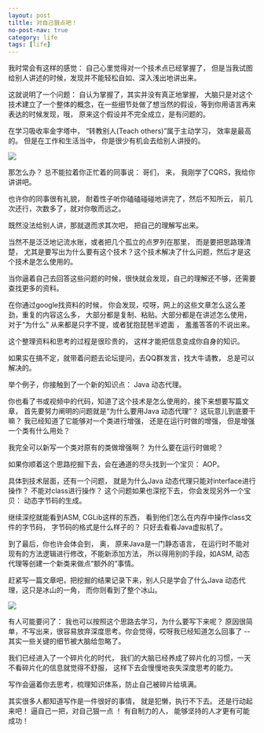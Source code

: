 ```yaml
---
layout: post
tiltle: 对自己狠点吧！
no-post-nav: true
category: life
tags: [life]
---
```


我时常会有这样的感觉： 自己心里觉得对一个技术点已经掌握了， 但是当我试图给别人讲述的时候，发现并不能轻松自如、深入浅出地讲出来。



这就说明了一个问题： 自认为掌握了，其实并没有真正地掌握， 大脑只是对这个技术建立了一个整体的概念，在一些细节处做了想当然的假设，等到你用语言再来表达的时候发现，哦， 原来这个假设并不完全成立，是有问题的。



在学习吸收率金字塔中， “转教别人(Teach others)”属于主动学习， 效率是最高的。 但是在工作和生活当中， 你是很少有机会去给别人讲授的。

![](https://love-mh-forever.github.io/assets/images/2018/life/640.png)

那怎么办？ 总不能拉着你正忙着的同事说： 哥们， 来， 我刚学了CQRS，我给你讲讲吧。



也许你的同事很有礼貌， 耐着性子听你磕磕碰碰地讲完了，然后不知所云， 前几次还行，次数多了，就对你敬而远之。



既然没法给别人讲，那就退而求其次吧， 把自己的理解写出来。



当然不是泛泛地记流水账，或者把几个孤立的点罗列在那里， 而是要把思路理清楚， 尤其是要写出为什么要有这个技术？这个技术解决了什么问题，然后才是这个技术是怎么使用的。　



当你逼着自己去回答这些问题的时候，很快就会发现，自己的理解还不够，还需要查找更多的资料。



在你通过google找资料的时候， 你会发现，哎呀，网上的这些文章怎么这么差劲，重复的内容这么多， 大部分都是复制、粘贴。大部分都是在讲述怎么使用， 对于“为什么” 从来都是只字不提，或者犹抱琵琶半遮面 ， 羞羞答答的不说出来。



这个整理资料和思考的过程是很珍贵的， 这样才能把信息变成你自身的知识。



如果实在搞不定，就带着问题去论坛提问，去QQ群发言，找大牛请教， 总是可以解决的。



举个例子，你接触到了一个新的知识点： Java 动态代理。



你也看了书或视频中的代码，知道了这个技术是怎么使用的，接下来想要写篇文章， 首先要努力阐明的问题就是“为什么要用Java 动态代理”？   这玩意儿到底要干嘛？ 我已经知道了它能够对一个类进行增强， 还是在运行时做的增强， 但是增强一个类有什么用处？



我完全可以新写一个类对原有的类做增强啊？ 为什么要在运行时做呢？



如果你顺着这个思路挖掘下去，会在通道的尽头找到一个宝贝： AOP。



具体到技术层面，还有一个问题， 就是为什么Java 动态代理只能对interface进行操作？  不能对class进行操作？    这个问题如果也深挖下去， 你会发现另外一个宝贝： 动态字节码的生成。



继续深挖就能看到ASM, CGLib这样的东西， 看到他们怎么在内存中操作class文件的字节码， 字节码的格式是什么样子的？ 只好去看看Java虚拟机了。



到了最后，你也许会体会到， 奥， 原来Java是一门静态语言，  在运行时不能对现有的方法逻辑进行修改，不能新添加方法， 所以得用别的手段，如ASM, 动态代理等创建一个新类来做点“额外的”事情。



赶紧写一篇文章吧，把挖掘的结果记录下来，别人只是学会了什么Java 动态代理，这只是冰山的一角，  而你则看到了整个冰山。

![](https://love-mh-forever.github.io/assets/images/2018/life/641.png)




有人可能要问了： 我也可以按照这个思路去学习，为什么要写下来呢？  原因很简单，不写出来，很容易放弃深度思考。你会觉得，哎呀我已经知道怎么回事了 -- 其实一些关键的细节被大脑给忽略了。



我们已经进入了一个碎片化的时代， 我们的大脑已经养成了碎片化的习惯，一天不看碎片化的信息就觉得不舒服， 这样下去会慢慢地丧失深度思考的能力。



写作会逼着你去思考，梳理知识体系，防止自己被碎片给填满。



其实很多人都知道写作是一件很好的事情， 就是犯懒，执行不下去。 还是行动起来吧！ 逼自己一把，对自己狠一点 ！  有自制力的人， 能够坚持的人才更有可能成功！